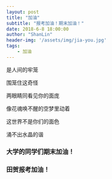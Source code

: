 ```yaml
---
layout: post
title: "加油"
subtitle: "报考加油！期末加油！"
date: 2018-6-8 18:00:00
author: "ShanLin"
header-img: '/assets/img/jia-you.jpg'
tags: 
    - 加油
---
```


是人间的牢笼

围笼住这奇怪

两眼睛同看见你的面庞

像花魂唤不醒的空梦里动着

这世界不是你们的面色

涌不出水晶的谐

### 大学的同学们期末加油！

### 田贺报考加油！